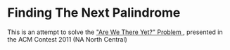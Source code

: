 Finding The Next Palindrome
===========================

This is an attempt to solve the ["Are We There Yet?" Problem ](https://icpcarchive.ecs.baylor.edu/external/59/5952.pdf), presented in the ACM Contest 2011 (NA North Central)

